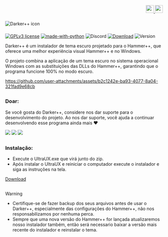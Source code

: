 <!DOCTYPE html>
<div align="right">
    <a href="https://github.com/Source-BR/Darkerplusplus/blob/main/README.md" target="_blank">
        <img src="https://github.com/Source-BR/Darkerplusplus/blob/main/Readmes/images/flag_eua.png" height="25" width="25">
    </a>
    <a href="https://github.com/Source-BR/Darkerplusplus/blob/main/Readmes/Hungarian.md" target="_blank">
        <img src="https://github.com/Source-BR/Darkerplusplus/blob/main/Readmes/images/flag_hu.png" height="25" width="25">
    </a>
</div>

###

<img align="center" src="https://github.com/Source-BR/Darkerplusplus/blob/main/Readmes/images/title.png" alt="Darker++ icon" />

###
[![GPLv3 license](https://img.shields.io/badge/Licença-GPLv3-be00be.svg)](http://perso.crans.org/besson/LICENSE.html) [![made-with-python](https://img.shields.io/badge/Feito%20em-Python-be00be.svg)](https://www.python.org/) ![Discord](https://img.shields.io/discord/1189628376504340590?logo=Discord&label=Servidor%20do%20Discord&color=be00be) [![Download](https://img.shields.io/badge/Baixar-Estável-be00be.svg)](https://github.com/Source-BR/Darkerplusplus/releases) ![Version](https://img.shields.io/badge/Versão-V.3-be00be.svg) 

Darker++ é um instalador de tema escuro projetado para o Hammer++, que oferece uma melhor experiência visual Hammer++ e no Windows.

O projeto combina a aplicação de um tema escuro no sistema operacional Windows com as substituições das DLLs do Hammer++, garantindo que o programa funcione 100% no modo escuro.

https://github.com/user-attachments/assets/b2c1242e-ba93-4077-8a04-321fad9e68cb

##

### Doar:

Se você gosta do Darker++, considere nos dar suporte para o desenvolvimento do projeto. Ao nos dar suporte, você ajuda a continuar desenvolvendo esse programa ainda mais ❤️

<a href="https://nubank.com.br/cobrar/1na00u/67594881-0eb2-45fc-b73c-7d065d9ba400" target="_blank"><img src="https://img.shields.io/badge/-nubank-0D1117?style=for-the-badge&logo=nubank&logoColor=820AD1&labelColor=0D1117" target="_blank"></a>
<a href="https://ko-fi.com/oficial_dazai" target="_blank"><img src="https://img.shields.io/badge/-kofi-0D1117?style=for-the-badge&logo=ko-fi&logoColor=FF6433&labelColor=0D1117" target="_blank"></a>
<a href="https://www.paypal.com/donate/?business=AUZRQZ6DZZAPQ&no_recurring=0&currency_code=USD" target="_blank"><img src="https://img.shields.io/badge/-paypal-0D1117?style=for-the-badge&logo=paypal&logoColor=003087&labelColor=0D1117" target="_blank"></a>

##

### Instalação:

- Execute o UltraUX.exe que virá junto do zip.
- Após instalar o UltraUX e reiniciar o computador execute o instalador e siga as instruções na tela.

[Download](https://github.com/TeamSourceBR/Darkerplusplus/releases)

##

> [!WARNING]
> - Certifique-se de fazer backup dos seus arquivos antes de usar o Darker++, especialmente das configurações do Hammer++, não nos responsabilizamos por nenhuma perca.
> - Sempre que uma nova versão do Hammer++ for lançada atualizaremos nosso instalador também, então será necessario baixar a versão mais recente do instalador e reinstalar o tema.
